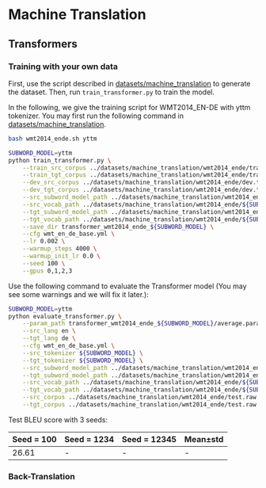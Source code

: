 # Machine Translation

## Transformers

### Training with your own data
First, use the script described in [datasets/machine_translation](../datasets/machine_translation) 
to generate the dataset. Then, run `train_transformer.py` to train the model. 

In the following, we give the training script for WMT2014_EN-DE with yttm tokenizer. 
You may first run the following command in [datasets/machine_translation](../datasets/machine_translation).
```bash
bash wmt2014_ende.sh yttm
```

```bash
SUBWORD_MODEL=yttm
python train_transformer.py \
    --train_src_corpus ../datasets/machine_translation/wmt2014_ende/train.tok.${SUBWORD_MODEL}.en \
    --train_tgt_corpus ../datasets/machine_translation/wmt2014_ende/train.tok.${SUBWORD_MODEL}.de \
    --dev_src_corpus ../datasets/machine_translation/wmt2014_ende/dev.tok.${SUBWORD_MODEL}.en \
    --dev_tgt_corpus ../datasets/machine_translation/wmt2014_ende/dev.tok.${SUBWORD_MODEL}.de \
    --src_subword_model_path ../datasets/machine_translation/wmt2014_ende/${SUBWORD_MODEL}.model \
    --src_vocab_path ../datasets/machine_translation/wmt2014_ende/${SUBWORD_MODEL}.vocab \
    --tgt_subword_model_path ../datasets/machine_translation/wmt2014_ende/${SUBWORD_MODEL}.model \
    --tgt_vocab_path ../datasets/machine_translation/wmt2014_ende/${SUBWORD_MODEL}.vocab \
    --save_dir transformer_wmt2014_ende_${SUBWORD_MODEL} \
    --cfg wmt_en_de_base.yml \
    --lr 0.002 \
    --warmup_steps 4000 \
    --warmup_init_lr 0.0 \
    --seed 100 \
    --gpus 0,1,2,3
```

Use the following command to evaluate the Transformer model 
(You may see some warnings and we will fix it later.):

```bash
SUBWORD_MODEL=yttm
python evaluate_transformer.py \
    --param_path transformer_wmt2014_ende_${SUBWORD_MODEL}/average.params \
    --src_lang en \
    --tgt_lang de \
    --cfg wmt_en_de_base.yml \
    --src_tokenizer ${SUBWORD_MODEL} \
    --tgt_tokenizer ${SUBWORD_MODEL} \
    --src_subword_model_path ../datasets/machine_translation/wmt2014_ende/${SUBWORD_MODEL}.model \
    --tgt_subword_model_path ../datasets/machine_translation/wmt2014_ende/${SUBWORD_MODEL}.model \
    --src_vocab_path ../datasets/machine_translation/wmt2014_ende/${SUBWORD_MODEL}.vocab \
    --tgt_vocab_path ../datasets/machine_translation/wmt2014_ende/${SUBWORD_MODEL}.vocab \
    --src_corpus ../datasets/machine_translation/wmt2014_ende/test.raw.en \
    --tgt_corpus ../datasets/machine_translation/wmt2014_ende/test.raw.de
```


Test BLEU score with 3 seeds:

| Seed = 100 | Seed = 1234 | Seed = 12345 |  Mean±std   |
| ---------- | ----------- | ------------ |  ---------- |
|   26.61    |   -    |   -          |  -          | 


### Back-Translation
